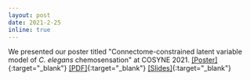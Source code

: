 ```yaml
---
layout: post
date: 2021-2-25
inline: true
---
```


We presented our poster titled "Connectome-constrained latent variable model of *C. elegans* chemosensation" at COSYNE 2021. [[Poster]](https://drive.google.com/file/d/1xkitmxASx6zSzoj5O73P6rmUA_8z-q_5/view?usp=sharing){:target="\_blank"} [[PDF]](https://drive.google.com/file/d/1IH7eefLLfB6ihwZjdHV_U1lVhcBjg-VV/view?usp=sharing){:target="\_blank"} [[Slides]](https://docs.google.com/presentation/d/e/2PACX-1vSYjGofhuY9Ui_6PxRQRYGVc_Bai2XZU7szL6U2uEtfKrtvPet9ovyvJmN-Txx925guRq5udaiL1MVV/pub?start=false&loop=false&delayms=3000){:target="\_blank"}